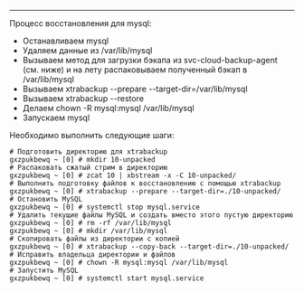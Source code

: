 

---

Процесс восстановления для mysql:

- Останавливаем mysql
- Удаляем данные из /var/lib/mysql
- Вызываем метод для загрузки бэкапа из svc-cloud-backup-agent (см. ниже) и на лету распаковываем полученный бэкап в /var/lib/mysql
- Вызываем xtrabackup --prepare --target-dir=/var/lib/mysql
- Вызываем xtrabackup --restore
- Делаем chown -R mysql:mysql /var/lib/mysql
- Запускаем mysql

Необходимо выполнить следующие шаги:
```
# Подготовить директорию для xtrabackup
gxzpukbewq ~ [0] # mkdir 10-unpacked
# Распаковать сжатый стрим в директорию
gxzpukbewq ~ [0] # zcat 10 | xbstream -x -C 10-unpacked/
# Выполнить подготовку файлов к восстановлению с помощью xtrabackup
gxzpukbewq ~ [0] # xtrabackup --prepare --target-dir=./10-unpacked/
# Остановить MySQL
gxzpukbewq ~ [0] # systemctl stop mysql.service
# Удалить текущие файлы MySQL и создать вместо этого пустую директорию
gxzpukbewq ~ [0] # rm -rf /var/lib/mysql
gxzpukbewq ~ [0] # mkdir /var/lib/mysql
# Скопировать файлы из директории с копией
gxzpukbewq ~ [0] # xtrabackup --copy-back --target-dir=./10-unpacked/
# Исправить владельца директории и файлов
gxzpukbewq ~ [0] # chown -R mysql:mysql /var/lib/mysql
# Запустить MySQL
gxzpukbewq ~ [0] # systemctl start mysql.service
```